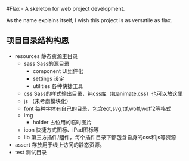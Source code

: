 #Flax - A skeleton for web project development.

As the name explains itself, I wish this project is as versatile as flax.


## 项目目录结构构思
- resources             静态资源主目录
    - sass              Sass的源目录
        - component     UI组件化
        - settings      设定
        - utilities     各种快捷工具
    - css               Sass的样式输出目录，纯css库（如animate.css）也可以放这里
    - js               （未考虑模块化）
    - font              每种字体有自己的目录，包含eot,svg,ttf,woff,woff2等格式
    - img   
        - holder        占位用的临时图片
    - icon              快捷方式图标、iPad图标等
    - lib            第三方插件/组件，每个插件目录下都包含自身的css和js等资源
- assert                存放用于线上访问的静态资源。
- test                  测试目录

